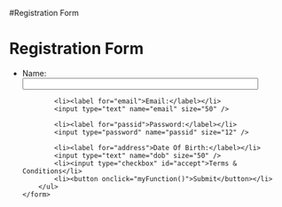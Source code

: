 #Registration Form
<html lang="en">

<head>
    <meta charset="utf-8">
    <title>Unnati Registration Form</title>
    <meta name="keywords" content="example, JavaScript Form Validation, Sample registration form" />
    <meta name="description" content="This document is an example of JavaScript Form Validation using a sample registration form. " />
    <link rel='stylesheet' href='js-form-validation.css' type='text/css' />
    <script src="sample-registration-form-validation.js"></script>
</head>

<body onload="document.registration.userid.focus();">
    <h1>Registration Form</h1>
    <form name='registration' onSubmit="return formValidation();">
        <ul>
            <li> <label for="username">Name:</label></li>
            <input type="text" name="username" size="50" />

            <li><label for="email">Email:</label></li>
            <input type="text" name="email" size="50" />

            <li><label for="passid">Password:</label></li>
            <input type="password" name="passid" size="12" />

            <li><label for="address">Date Of Birth:</label></li>
            <input type="text" name="dob" size="50" />
            <li><input type="checkbox" id="accept">Terms & Conditions</li>
            <li><button onclick="myFunction()">Submit</button></li>
        </ul>
    </form>
</body>
</html>
